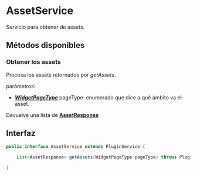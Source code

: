# AssetService

Servicio para obtener de assets.

## Métodos disponibles

### Obtener los assets

Procesa los assets retornados por *getAssets*.

parámetros:

- ***[WidgetPageType](../Enums/README.md#WidgetPageType)*** pageType: enumerado que dice a qué ámbito va el asset.

Devuelve una lista de **[AssetResponse](../Models/AssetResponse.md)**

## Interfaz

```java
public interface AssetService extends PluginService {

    List<AssetResponse> getAssets(WidgetPageType pageType) throws PluginServiceException;

}
```
